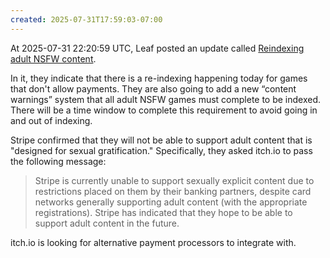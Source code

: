 ```yaml
---
created: 2025-07-31T17:59:03-07:00
---
```


At 2025-07-31 22:20:59 UTC, Leaf posted an update called [Reindexing adult NSFW content](https://itch.io/t/5149036/reindexing-adult-nsfw-content).

In it, they indicate that there is a re-indexing happening today for games that don't allow payments. They are also going to add a new “content warnings” system that all adult NSFW games must complete to be indexed. There will be a time window to complete this requirement to avoid going in and out of indexing.

Stripe confirmed that they will not be able to support adult content that is "designed for sexual gratification." Specifically, they asked itch.io to pass the following message:

> Stripe is currently unable to support sexually explicit content due to restrictions placed on them by their banking partners, despite card networks generally supporting adult content (with the appropriate registrations). Stripe has indicated that they hope to be able to support adult content in the future.

itch.io is looking for alternative payment processors to integrate with.
